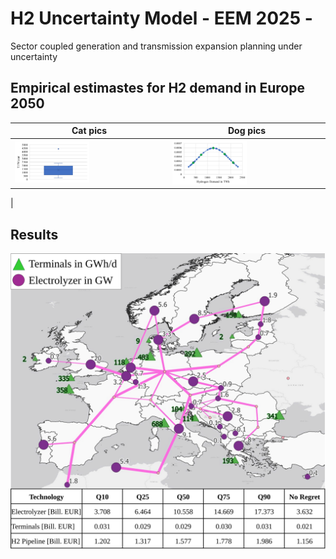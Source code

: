 # H2 Uncertainty Model - EEM 2025 -
Sector coupled generation and transmission expansion planning under uncertainty

## Empirical estimastes for H2 demand in Europe 2050

| Cat pics                            | Dog pics                            |
| ----------------------------------- | ----------------------------------- |
| <img src="https://github.com/bernemax/H2_Demand_Uncertainty-EEM_2025-/blob/main/Pictures/Hydrogen%20Demand%20Distribution.png" width=50% height=50%>  |  <img src="https://github.com/bernemax/H2_Demand_Uncertainty-EEM_2025-/blob/main/Pictures/Approximated%20Hydrogen%20demand%20distribution.png" width=50% height=50%>
|



## Results

![](https://github.com/bernemax/H2_Demand_Uncertainty-EEM_2025-/blob/main/Pictures/H2_Infrastructure_Map.svg)
